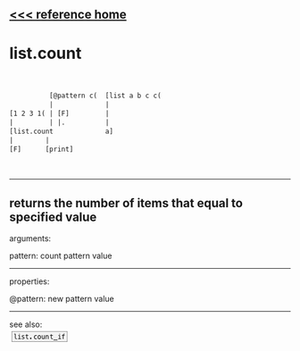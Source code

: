 [<<< reference home](ceammc_lib.md)
---

# list.count

```


          [@pattern c(  [list a b c c(
          |             |
[1 2 3 1( | [F]         |
|         | |.          |
[list.count             a]
|        |
[F]      [print]

            
```
---
returns the number of items that equal to specified value
---
arguments:

pattern: count pattern value<br>

---
properties:

@pattern: new pattern value<br>

---
see also:<br>
[![list.count_if](img/object_list.count_if.png)](list.count_if.md)
